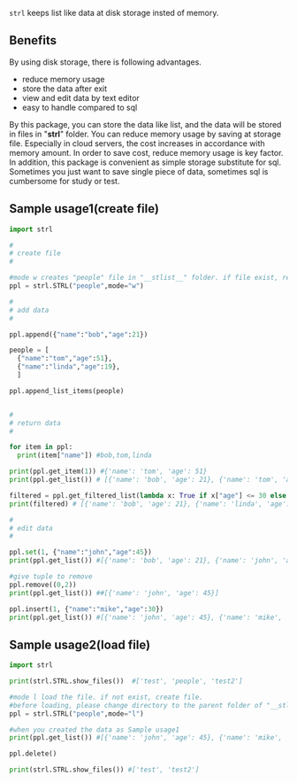 `strl` keeps list like data at disk storage insted of memory.

## Benefits

By using disk storage, there is following advantages.

- reduce memory usage
- store the data after exit
- view and edit data by text editor
- easy to handle compared to sql

By this package, you can store the data like list, and the data will be stored in files in "__strl__" folder. You can reduce memory usage by saving at storage file. Especially in cloud servers, the cost increases in accordance with memory amount. In order to save cost, reduce memory usage is key factor.
In addition, this package is convenient as simple storage substitute for sql. Sometimes you just want to save single piece of data, sometimes sql is cumbersome for study or test.


## Sample usage1(create file)

```python
import strl

#
# create file
#

#mode w creates "people" file in "__stlist__" folder. if file exist, rewrite the file.
ppl = strl.STRL("people",mode="w")

#
# add data
#

ppl.append({"name":"bob","age":21})

people = [
  {"name":"tom","age":51},
  {"name":"linda","age":19},
  ]

ppl.append_list_items(people)


#
# return data
#

for item in ppl:
  print(item["name"]) #bob,tom,linda

print(ppl.get_item(1)) #{'name': 'tom', 'age': 51}
print(ppl.get_list()) # [{'name': 'bob', 'age': 21}, {'name': 'tom', 'age': 51}, {'name': 'linda', 'age': 19}]

filtered = ppl.get_filtered_list(lambda x: True if x["age"] <= 30 else False)
print(filtered) # [{'name': 'bob', 'age': 21}, {'name': 'linda', 'age': 19}]

#
# edit data
#

ppl.set(1, {"name":"john","age":45})
print(ppl.get_list()) #[{'name': 'bob', 'age': 21}, {'name': 'john', 'age': 45}, {'name': 'linda', 'age': 19}]

#give tuple to remove
ppl.remove((0,2))
print(ppl.get_list()) ##[{'name': 'john', 'age': 45}]

ppl.insert(1, {"name":"mike","age":30})
print(ppl.get_list()) #[{'name': 'john', 'age': 45}, {'name': 'mike', 'age': 30}]

```

## Sample usage2(load file)


```python
import strl

print(strl.STRL.show_files())  #['test', 'people', 'test2']

#mode l load the file. if not exist, create file.
#before loading, please change directory to the parent folder of "__stlist__" folder
ppl = strl.STRL("people",mode="l")

#when you created the data as Sample usage1
print(ppl.get_list()) #[{'name': 'john', 'age': 45}, {'name': 'mike', 'age': 30}, {'name': 'nana', 'age': 49}]

ppl.delete()

print(strl.STRL.show_files()) #['test', 'test2']

```

